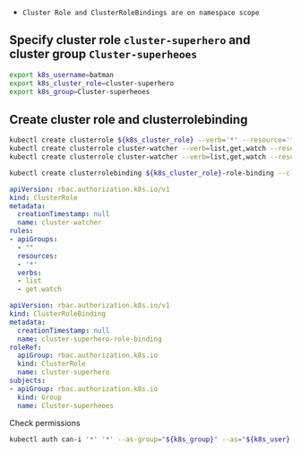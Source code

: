 - `Cluster Role and ClusterRoleBindings are on namespace scope`

## Specify cluster role `cluster-superhero` and cluster group `Cluster-superheoes`

```bash
export k8s_username=batman
export k8s_cluster_role=cluster-superhero
export k8s_group=Cluster-superheoes
```

## Create cluster role and clusterrolebinding

```bash
kubectl create clusterrole ${k8s_cluster_role} --verb='*' --resource='*' # admin role
kubectl create clusterrole cluster-watcher --verb=list,get,watch --resource='*' # read only all resources
kubectl create clusterrole cluster-watcher --verb=list,get,watch --resource='nodes' # read only nodes objects

kubectl create clusterrolebinding ${k8s_cluster_role}-role-binding --clusterrole=${k8s_cluster_role} --group=${k8s_group}
```

```yml
apiVersion: rbac.authorization.k8s.io/v1
kind: ClusterRole
metadata:
  creationTimestamp: null
  name: cluster-watcher
rules:
- apiGroups:
  - ""
  resources:
  - '*'
  verbs:
  - list
  - get.watch

apiVersion: rbac.authorization.k8s.io/v1
kind: ClusterRoleBinding
metadata:
  creationTimestamp: null
  name: cluster-superhero-role-binding
roleRef:
  apiGroup: rbac.authorization.k8s.io
  kind: ClusterRole
  name: cluster-superhero
subjects:
- apiGroup: rbac.authorization.k8s.io
  kind: Group
  name: Cluster-superheoes
```


Check permissions

```bash
kubectl auth can-i '*' '*' --as-group="${k8s_group}" --as="${k8s_user}